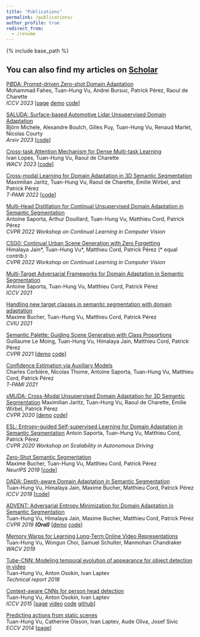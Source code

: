 ```yaml
---
title: "Publications"
permalink: /publications/
author_profile: true
redirect_from:
  - /resume
---
```


{% include base_path %}

## You can also find my articles on [Scholar](https://scholar.google.com/citations?user=QIHrPZQAAAAJ&hl=en)

[PØDA: Prompt-driven Zero-shot Domain Adaptation](https://arxiv.org/abs/2101.07253)  
Mohammad Fahes, Tuan-Hung Vu, Andrei Bursuc, Patrick Pérez, Raoul de Charette     
*ICCV 2023* [[page](https://astra-vision.github.io/PODA/) [demo](https://www.youtube.com/watch?v=kataxQoPuSE) [code](https://github.com/astra-vision/PODA)] 

[SALUDA: Surface-based Automotive Lidar Unsupervised Domain Adaptation](https://arxiv.org/abs/2304.03251)   
Björn Michele, Alexandre Boulch, Gilles Puy, Tuan-Hung Vu, Renaud Marlet, Nicolas Courty   
*Arxiv 2023* [[code](https://github.com/valeoai/SALUDA)]

[Cross-task Attention Mechanism for Dense Multi-task Learning](https://arxiv.org/abs/2206.08927)  
Ivan Lopes, Tuan-Hung Vu, Raoul de Charette      
*WACV 2023* [[code](https://github.com/astra-vision/DenseMTL)]  

[Cross-modal Learning for Domain Adaptation in 3D Semantic Segmentation](https://arxiv.org/abs/2212.03241)  
Maximilian Jaritz, Tuan-Hung Vu, Raoul de Charette, Émilie Wirbel, and Patrick Pérez  
*T-PAMI 2022*  [[code](https://github.com/valeoai/xmuda_journal)] 

[Multi-Head Distillation for Continual Unsupervised Domain Adaptation in Semantic Segmentation](https://arxiv.org/abs/2204.11667)  
Antoine Saporta, Arthur Douillard, Tuan-Hung Vu, Matthieu Cord, Patrick Pérez  
*CVPR 2022 Workshop on Continual Learning in Computer Vision*

[CSG0: Continual Urban Scene Generation with Zero Forgetting](https://arxiv.org/abs/2112.03252)   
Himalaya Jain*, Tuan-Hung Vu*, Matthieu Cord, Patrick Pérez (* equal contrib.)   
*CVPR 2022 Workshop on Continual Learning in Computer Vision*  

[Multi-Target Adversarial Frameworks for Domain Adaptation in Semantic Segmentation](https://arxiv.org/abs/2108.06962)  
Antoine Saporta, Tuan-Hung Vu, Matthieu Cord, Patrick Pérez  
*ICCV 2021*

[Handling new target classes in semantic segmentation with domain adaptation](https://arxiv.org/abs/2004.01130)  
Maxime Bucher, Tuan-Hung Vu, Matthieu Cord, Patrick Pérez  
*CVIU 2021*

[Semantic Palette: Guiding Scene Generation with Class Proportions](https://arxiv.org/pdf/2106.01629.pdf)  
Guillaume Le Moing, Tuan-Hung Vu, Himalaya Jain, Matthieu Cord, Patrick Pérez  
*CVPR 2021* [[demo](https://www.youtube.com/watch?v=ejkbaJD4Emk) [code]()]

[Confidence Estimation via Auxiliary Models](https://arxiv.org/abs/2012.06508)  
Charles Corbière, Nicolas Thome, Antoine Saporta, Tuan-Hung Vu, Matthieu Cord, Patrick Pérez  
*T-PAMI 2021*

[xMUDA: Cross-Modal Unsupervised Domain Adaptation for 3D Semantic Segmentation](http://arxiv.org/abs/1911.12676)
Maximilian Jaritz, Tuan-Hung Vu, Raoul de Charette, Émilie Wirbel, Patrick Pérez  
*CVPR 2020* [[demo](https://www.youtube.com/watch?v=WgvBBCEKQVE) [code](https://github.com/valeoai/xmuda)]

[ESL: Entropy-guided Self-supervised Learning for Domain Adaptation in Semantic Segmentation](https://arxiv.org/abs/2006.08658)
Antoin Saporta, Tuan-Hung Vu, Matthieu Cord, Patrick Pérez  
*CVPR 2020 Workshop on Scalability in Autonomous Driving*

[Zero-Shot Semantic Segmentation](https://arxiv.org/abs/1906.00817)  
Maxime Bucher, Tuan-Hung Vu, Matthieu Cord, Patrick Pérez  
*NeurIPS 2019* [[code](https://github.com/valeoai/ZS3)]

[DADA: Depth-aware Domain Adaptation in Semantic Segmentation](https://arxiv.org/abs/1904.01886)  
Tuan-Hung Vu, Himalaya Jain, Maxime Bucher, Matthieu Cord, Patrick Pérez  
*ICCV 2019* [[code](https://github.com/valeoai/DADA)]

[ADVENT: Adversarial Entropy Minimization for Domain Adaptation in Semantic Segmentation](https://arxiv.org/abs/1811.12833)  
Tuan-Hung Vu, Himalaya Jain, Maxime Bucher, Matthieu Cord, Patrick Pérez  
*CVPR 2019 **(Oral)*** [[demo](https://www.youtube.com/watch?v=Ihmz0yEqrq0) [code](https://github.com/valeoai/ADVENT)]

[Memory Warps for Learning Long-Term Online Video Representations](https://arxiv.org/abs/1803.10861)  
Tuan-Hung Vu, Wongun Choi, Samuel Schulter, Manmohan Chandraker  
*WACV 2019*

[Tube-CNN: Modeling temporal evolution of appearance for object detection in video](https://arxiv.org/abs/1812.02619)  
Tuan-Hung Vu, Anton Osokin, Ivan Laptev  
*Technical report 2018*

[Context-aware CNNs for person head detection](https://arxiv.org/abs/1511.07917)  
Tuan-Hung Vu, Anton Osokin, Ivan Laptev  
*ICCV 2015* [[page](https://www.di.ens.fr/willow/research/headdetection/) [video](https://www.youtube.com/watch?v=1hskQb_ZKCo) [code](https://www.di.ens.fr/willow/research/headdetection/release/cnn_head_detection.zip) [github](https://github.com/aosokin/cnn_head_detection)]

[Predicting actions from static scenes](https://www.di.ens.fr/willow/research/actionsfromscenes/paper/eccv14_actionsfromscenes.pdf)  
Tuan-Hung Vu, Catherine Olsson, Ivan Laptev, Aude Oliva, Josef Sivic  
*ECCV 2014* [[page](https://www.di.ens.fr/willow/research/actionsfromscenes/)]